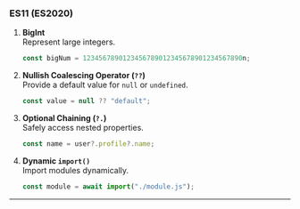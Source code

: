 ### **ES11 (ES2020)**

1. **BigInt**  
   Represent large integers.

   ```javascript
   const bigNum = 1234567890123456789012345678901234567890n;
   ```

2. **Nullish Coalescing Operator (`??`)**  
   Provide a default value for `null` or `undefined`.

   ```javascript
   const value = null ?? "default";
   ```

3. **Optional Chaining (`?.`)**  
   Safely access nested properties.

   ```javascript
   const name = user?.profile?.name;
   ```

4. **Dynamic `import()`**  
   Import modules dynamically.
   ```javascript
   const module = await import("./module.js");
   ```

---
